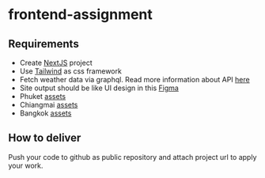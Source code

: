# frontend-assignment
## Requirements
- Create [NextJS](https://nextjs.org/) project
- Use [Tailwind](https://tailwindcss.com/) as css framework
- Fetch weather data via graphql. Read more information about API [here](https://github.com/konstantinmuenster/graphql-weather-api)
- Site output should be like UI design in this [Figma](https://www.figma.com/file/cREUbKpzJvyoeCRostZlLy/MonkeyEverydayAssignment?node-id=0%3A1)
- Phuket [assets](https://images.unsplash.com/photo-1589394815804-964ed0be2eb5?ixid=MnwxMjA3fDB8MHxwaG90by1wYWdlfHx8fGVufDB8fHx8&ixlib=rb-1.2.1&auto=format&fit=crop&w=1290&q=80)
- Chiangmai [assets](https://images.unsplash.com/photo-1544467187-784a3534a696?ixid=MnwxMjA3fDB8MHxwaG90by1wYWdlfHx8fGVufDB8fHx8&ixlib=rb-1.2.1&auto=format&fit=crop&w=675&q=80)
- Bangkok [assets](https://images.unsplash.com/photo-1523731407965-2430cd12f5e4?ixid=MnwxMjA3fDB8MHxwaG90by1wYWdlfHx8fGVufDB8fHx8&ixlib=rb-1.2.1&auto=format&fit=crop&w=1350&q=80)
## How to deliver
Push your code to github as public repository and attach project url to apply your work.
